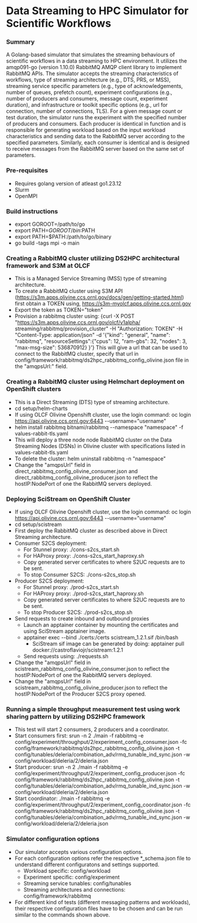 # Data Streaming to HPC Simulator for Scientific Workflows

### Summary

A Golang-based simulator that simulates the streaming behaviours of scientific workflows in a data streaming to HPC environment. It utilizes the amqp091-go (version 1.10.0) RabbitMQ AMQP client library to implement RabbitMQ APIs. The simulator accepts the streaming characteristics of workflows, type of streaming architecture (e.g., DTS, PRS, or MSS), streaming service specific parameters (e.g., type of acknowledgements, number of queues, prefetch count), experiment configurations (e.g., number of producers and consumers, message count, experiment duration), and infrastructure or toolkit specific options (e.g., url for connection, number of connections, TLS). For a given message count or test duration, the simulator runs the experiment with the specified number of producers and consumers. Each producer is identical in function and is responsible for generating workload based on the input workload characteristics and sending data to the RabbitMQ server according to the specified parameters. Similarly, each consumer is identical and is designed to receive messages from the RabbitMQ server based on the same set of parameters. 

### Pre-requisites
* Requires golang version of atleast go1.23.12
* Slurm
* OpenMPI

### Build instructions
* export GOROOT=/path/to/go
* export PATH=$GOROOT/bin:$PATH
* export PATH=$PATH:/path/to/go/binary
* go build -tags mpi -o main

### Creating a RabbitMQ cluster utilizing DS2HPC architectural framework and S3M at OLCF
* This is a Managed Service Streaming (MSS) type of streaming architecture.
* To create a RabbitMQ cluster using S3M API (https://s3m.apps.olivine.ccs.ornl.gov/docs/gen/getting-started.html) first obtain a TOKEN using, https://s3m-myolcf.apps.olivine.ccs.ornl.gov
* Export the token as TOKEN="token"
* Provision a rabbitmq cluster using:
{curl -X POST "https://s3m.apps.olivine.ccs.ornl.gov/olcf/v1alpha/ streaming/rabbitmq/provision\_cluster" -H "Authorization: TOKEN" -H "Content-Type: application/json" -d '{"kind": "general", "name": "rabbitmq", "resourceSettings":{"cpus": 12, "ram-gbs": 32, "nodes": 3, "max-msg-size": 536870912} }'}
This will give a url that can be used to connect to the RabbitMQ cluster, specify that url in config/framework/rabbitmq/ds2hpc_rabbitmq_config_olivine.json file in the "amqpsUrl:" field.

### Creating a RabbitMQ cluster using Helmchart deployment on OpenShift clusters
* This is a Direct Streaming (DTS) type of streaming architecture.
* cd setup/helm-charts
* If using OLCF Olivine Openshift cluster, use the login command: oc login https://api.olivine.ccs.ornl.gov:6443 --username="username"
* helm install rabbitmq bitnami/rabbitmq --namespace "namespace" -f values-rabbit-tls.yaml
* This will deploy a three node node RabbitMQ cluster on the Data Streaming Nodes (DSNs) in Olivine cluster with specifications listed in values-rabbit-tls.yaml
* To delete the cluster: helm uninstall rabbitmq -n "namespace"
* Change the "amqpsUrl" field in direct_rabbitmq_config_olivine_consumer.json and direct_rabbitmq_config_olivine_producer.json to reflect the hostIP:NodePort of one the RabbitMQ servers deployed.

### Deploying SciStream on OpenShift Cluster
* If using OLCF Olivine Openshift cluster, use the login command: oc login https://api.olivine.ccs.ornl.gov:6443 --username="username"
* cd setup/scistream
* First deploy the RabbitMQ cluster as described above in Direct Streaming architecture.
* Consumer S2CS deployment:
    - For Stunnel proxy: ./cons-s2cs_start.sh
    - For HAProxy proxy: ./cons-s2cs_start_haproxy.sh
    - Copy generated server certificates to where S2UC requests are to be sent.
    - To stop Consumer S2CS: ./cons-s2cs_stop.sh
* Producer S2CS deployment:
    - For Stunnel proxy: ./prod-s2cs_start.sh
    - For HAProxy proxy: ./prod-s2cs_start_haproxy.sh
    - Copy generated server certificates to where S2UC requests are to be sent.
    - To stop Producer S2CS: ./prod-s2cs_stop.sh
* Send requests to create inbound and outbound proxies
    - Launch an apptainer container by mounting the certificates and using SciStream apptainer image.
    - apptainer exec --bind ./certs:/certs scistream_1.2.1.sif /bin/bash
        - SciStream sif image can be generated by doing: apptainer pull docker://castroflaviojr/scistream:1.2.1
    - Send requests using: ./requests.sh
* Change the "amqpsUrl" field in scistream_rabbitmq_config_olivine_consumer.json to reflect the hostIP:NodePort of one the RabbitMQ servers deployed.
* Change the "amqpsUrl" field in scistream_rabbitmq_config_olivine_producer.json to reflect the hostIP:NodePort of the Producer S2CS proxy opened.

### Running a simple throughput measurement test using work sharing pattern by utilizing DS2HPC framework
* This test will start 2 consumers, 2 producers and a coordinator.
* Start consumers first:
srun -n 2 ./main -f rabbitmq -e config/experiment/throughput/2/experiment_config_consumer.json -fc config/framework/rabbitmq/ds2hpc_rabbitmq_config_olivine.json -t config/tunables/deleria/combination_adv/rmq_tunable_ind_sync.json -w config/workload/deleria/2/deleria.json
* Start producer:
srun -n 2 ./main -f rabbitmq -e config/experiment/throughput/2/experiment_config_producer.json -fc config/framework/rabbitmq/ds2hpc_rabbitmq_config_olivine.json -t config/tunables/deleria/combination_adv/rmq_tunable_ind_sync.json -w config/workload/deleria/2/deleria.json
* Start coordinator:
./main -f rabbitmq -e config/experiment/throughput/2/experiment_config_coordinator.json -fc config/framework/rabbitmq/ds2hpc_rabbitmq_config_olivine.json -t config/tunables/deleria/combination_adv/rmq_tunable_ind_sync.json -w config/workload/deleria/2/deleria.json

### Simulator configuration options
* Our simulator accepts various configuration options.
* For each configuration options refer the respective *_schema.json file to understand different configuratons and settings supported.
    - Workload specific: config/workload
    - Experiment specific: config/experiment
    - Streaming service tunables: config/tunables
    - Streaming architectures and connections: config/framework/rabbitmq
* For different kind of tests (different messaging patterns and workloads), their respective configuration files have to be chosen and can be run similar to the commands shown above.
